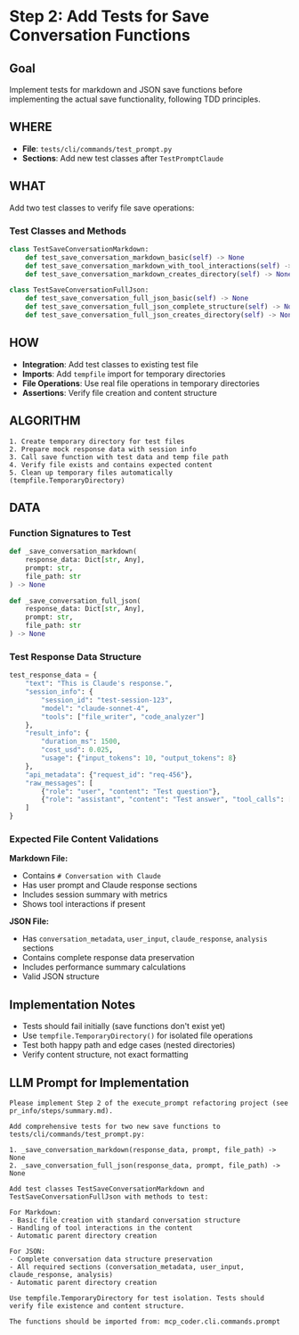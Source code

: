# Step 2: Add Tests for Save Conversation Functions  

## Goal
Implement tests for markdown and JSON save functions before implementing the actual save functionality, following TDD principles.

## WHERE
- **File**: `tests/cli/commands/test_prompt.py`
- **Sections**: Add new test classes after `TestPromptClaude`

## WHAT
Add two test classes to verify file save operations:

### Test Classes and Methods
```python
class TestSaveConversationMarkdown:
    def test_save_conversation_markdown_basic(self) -> None
    def test_save_conversation_markdown_with_tool_interactions(self) -> None
    def test_save_conversation_markdown_creates_directory(self) -> None

class TestSaveConversationFullJson:
    def test_save_conversation_full_json_basic(self) -> None
    def test_save_conversation_full_json_complete_structure(self) -> None
    def test_save_conversation_full_json_creates_directory(self) -> None
```

## HOW
- **Integration**: Add test classes to existing test file
- **Imports**: Add `tempfile` import for temporary directories
- **File Operations**: Use real file operations in temporary directories
- **Assertions**: Verify file creation and content structure

## ALGORITHM
```
1. Create temporary directory for test files
2. Prepare mock response data with session info
3. Call save function with test data and temp file path
4. Verify file exists and contains expected content
5. Clean up temporary files automatically (tempfile.TemporaryDirectory)
```

## DATA

### Function Signatures to Test
```python
def _save_conversation_markdown(
    response_data: Dict[str, Any],
    prompt: str, 
    file_path: str
) -> None

def _save_conversation_full_json(
    response_data: Dict[str, Any],
    prompt: str,
    file_path: str  
) -> None
```

### Test Response Data Structure
```python
test_response_data = {
    "text": "This is Claude's response.",
    "session_info": {
        "session_id": "test-session-123", 
        "model": "claude-sonnet-4",
        "tools": ["file_writer", "code_analyzer"]
    },
    "result_info": {
        "duration_ms": 1500,
        "cost_usd": 0.025,
        "usage": {"input_tokens": 10, "output_tokens": 8}
    },
    "api_metadata": {"request_id": "req-456"},
    "raw_messages": [
        {"role": "user", "content": "Test question"},
        {"role": "assistant", "content": "Test answer", "tool_calls": [...]}
    ]
}
```

### Expected File Content Validations

**Markdown File:**
- Contains `# Conversation with Claude`
- Has user prompt and Claude response sections
- Includes session summary with metrics
- Shows tool interactions if present

**JSON File:**
- Has `conversation_metadata`, `user_input`, `claude_response`, `analysis` sections
- Contains complete response data preservation
- Includes performance summary calculations
- Valid JSON structure

## Implementation Notes
- Tests should fail initially (save functions don't exist yet)
- Use `tempfile.TemporaryDirectory()` for isolated file operations
- Test both happy path and edge cases (nested directories)
- Verify content structure, not exact formatting

## LLM Prompt for Implementation

```
Please implement Step 2 of the execute_prompt refactoring project (see pr_info/steps/summary.md).

Add comprehensive tests for two new save functions to tests/cli/commands/test_prompt.py:

1. _save_conversation_markdown(response_data, prompt, file_path) -> None
2. _save_conversation_full_json(response_data, prompt, file_path) -> None

Add test classes TestSaveConversationMarkdown and TestSaveConversationFullJson with methods to test:

For Markdown:
- Basic file creation with standard conversation structure
- Handling of tool interactions in the content
- Automatic parent directory creation

For JSON:
- Complete conversation data structure preservation  
- All required sections (conversation_metadata, user_input, claude_response, analysis)
- Automatic parent directory creation

Use tempfile.TemporaryDirectory for test isolation. Tests should verify file existence and content structure.

The functions should be imported from: mcp_coder.cli.commands.prompt
```
